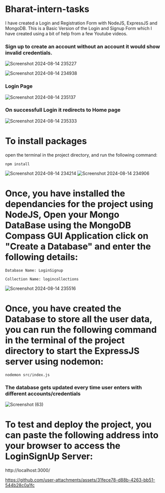 # Bharat-intern-tasks
I have created a Login and Registration Form with NodeJS, ExpressJS and MongoDB. This is a Basic Version of the Login and Signup Form which I have created using a bit of help from a few Youtube videos.

### Sign up to create an account without an account it would show invalid credentials.

![Screenshot 2024-08-14 235227](https://github.com/user-attachments/assets/701aa905-a0b8-4dfc-9b88-fa74462c2bf2)

![Screenshot 2024-08-14 234938](https://github.com/user-attachments/assets/f92b9cf0-1d73-4659-8036-9dfba0554f69)


### Login Page

![Screenshot 2024-08-14 235137](https://github.com/user-attachments/assets/f6ef47da-147f-46cc-a8fd-4fbe034082c9)


### On successfull Login it redirects to Home page

![Screenshot 2024-08-14 235333](https://github.com/user-attachments/assets/da961826-349e-4dfa-a958-f3af5ffa76b6)



# To install packages
open the terminal in the project directory, and run the following command:

  ```
npm install
  ```
![Screenshot 2024-08-14 234214](https://github.com/user-attachments/assets/848579d1-5a71-4893-adfb-83a3ceb116be)
![Screenshot 2024-08-14 234906](https://github.com/user-attachments/assets/c1d4a08f-4740-4302-a4ab-c4393ef75eee)


# Once, you have installed the dependancies for the project using NodeJS, Open your Mongo DataBase using the MongoDB Compass GUI Application click on "Create a Database" and enter the following details:

```
Database Name: LoginSignup

Collection Name: logincollections
```

![Screenshot 2024-08-14 235516](https://github.com/user-attachments/assets/e0ab983d-ac5d-45a5-897c-4577ada2bd12)


# Once, you have created the Database to store all the user data, you can run the following command in the terminal of the project directory to start the ExpressJS server using nodemon:

```
nodemon src/index.js
```

### The database gets updated every time user enters with different accounts/credentials 

![Screenshot (63)](https://github.com/user-attachments/assets/62e76e2f-7ccf-4e39-8d02-bfb53189ffe7)



# To test and deploy the project, you can paste the following address into your browser to access the LoginSignUp Server:


http://localhost:3000/




https://github.com/user-attachments/assets/31fece78-d88b-4263-bb51-544b28c0a1fc

